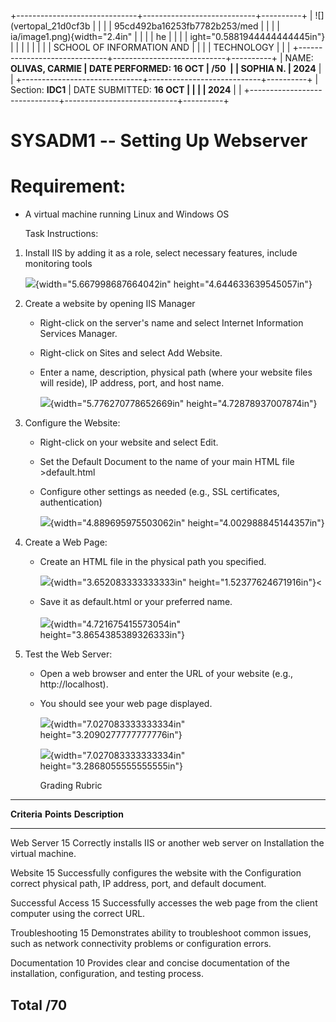 +------------------------------+----------------------------+----------+
| ![](vertopal_21d0cf3b        |                            |          |
| 95cd492ba16253fb7782b253/med |                            |          |
| ia/image1.png){width="2.4in" |                            |          |
| he                           |                            |          |
| ight="0.5881944444444445in"} |                            |          |
|                              |                            |          |
| SCHOOL OF INFORMATION AND    |                            |          |
| TECHNOLOGY                   |                            |          |
+------------------------------+----------------------------+----------+
| NAME: **OLIVAS, CARMIE       | DATE PERFORMED: **16 OCT   | /50      |
| SOPHIA N.**                  | 2024**                     |          |
+------------------------------+----------------------------+----------+
| Section: **IDC1**            | DATE SUBMITTED: **16 OCT   |          |
|                              | 2024**                     |          |
+------------------------------+----------------------------+----------+

# SYSADM1 -- Setting Up Webserver

# Requirement: 

-   A virtual machine running Linux and Windows OS

    Task Instructions:

1.  Install IIS by adding it as a role, select necessary features,
    include monitoring tools

    ![](vertopal_21d0cf3b95cd492ba16253fb7782b253/media/image2.png){width="5.667998687664042in"
    height="4.644633639545057in"}

2.  Create a website by opening IIS Manager

    -   Right-click on the server's name and select Internet Information
        Services Manager.

    -   Right-click on Sites and select Add Website.

    -   Enter a name, description, physical path (where your website
        files will reside), IP address, port, and host name.

        ![](vertopal_21d0cf3b95cd492ba16253fb7782b253/media/image3.png){width="5.776270778652669in"
        height="4.72878937007874in"}

3.  Configure the Website:

    -   Right-click on your website and select Edit.

    -   Set the Default Document to the name of your main HTML file
        \>default.html

    -   Configure other settings as needed (e.g., SSL certificates,
        authentication)

        ![](vertopal_21d0cf3b95cd492ba16253fb7782b253/media/image4.png){width="4.889695975503062in"
        height="4.002988845144357in"}

4.  Create a Web Page:

    -   Create an HTML file in the physical path you specified.

        ![](vertopal_21d0cf3b95cd492ba16253fb7782b253/media/image5.png){width="3.652083333333333in"
        height="1.52377624671916in"}\<

    -   Save it as default.html or your preferred name.\
        \
        ![](vertopal_21d0cf3b95cd492ba16253fb7782b253/media/image6.png){width="4.721675415573054in"
        height="3.8654385389326333in"}

5.  Test the Web Server:

    -   Open a web browser and enter the URL of your website (e.g.,
        http://localhost).

    -   You should see your web page displayed.

        ![](vertopal_21d0cf3b95cd492ba16253fb7782b253/media/image7.png){width="7.027083333333334in"
        height="3.2090277777777776in"}

        ![](vertopal_21d0cf3b95cd492ba16253fb7782b253/media/image8.png){width="7.027083333333334in"
        height="3.2868055555555555in"}

        Grading Rubric

  ------------------------------------------------------------------------------
  **Criteria**      **Points**   **Description**
  ----------------- ------------ -----------------------------------------------
  Web Server        15           Correctly installs IIS or another web server on
  Installation                   the virtual machine.

  Website           15           Successfully configures the website with the
  Configuration                  correct physical path, IP address, port, and
                                 default document.

  Successful Access 15           Successfully accesses the web page from the
                                 client computer using the correct URL.

  Troubleshooting   15           Demonstrates ability to troubleshoot common
                                 issues, such as network connectivity problems
                                 or configuration errors.

  Documentation     10           Provides clear and concise documentation of the
                                 installation, configuration, and testing
                                 process.

  Total             /70          
  ------------------------------------------------------------------------------
